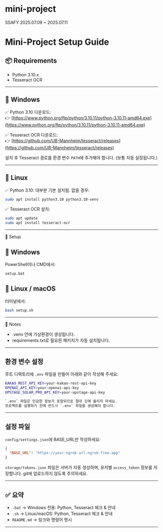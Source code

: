 # mini-project
SSAFY 2025.07.09 ~ 2025.07.11
# Mini-Project Setup Guide

## 📦 Requirements
- Python 3.10.x
- Tesseract OCR

---

## 🔷 Windows
✅ Python 3.10 다운로드:  
👉 [https://www.python.org/ftp/python/3.10.11/python-3.10.11-amd64.exe](https://www.python.org/ftp/python/3.10.11/python-3.10.11-amd64.exe)

✅ Tesseract OCR 다운로드:  
👉 [https://github.com/UB-Mannheim/tesseract/releases](https://github.com/UB-Mannheim/tesseract/releases)

설치 후 Tesseract 경로를 환경 변수 `PATH`에 추가해야 합니다. (보통 자동 설정됩니다.)

---

## 🔷 Linux
✅ Python 3.10: 대부분 기본 설치됨. 없을 경우:
```bash
sudo apt install python3.10 python3.10-venv
```

✅ Tesseract OCR 설치:
```bash
sudo apt update
sudo apt install tesseract-ocr
```

---

🚀 Setup
## 🔷 Windows
PowerShell이나 CMD에서:
```cmd
setup.bat
```

## 🔷 Linux / macOS
터미널에서:
```bash
bash setup.sh
```

---

📌 Notes
- .venv 안에 가상환경이 생성됩니다.
- requirements.txt로 필요한 패키지가 자동 설치됩니다.

---

## 환경 변수 설정

루트 디렉토리에 `.env` 파일을 만들어 아래와 같이 작성해 주세요:

```bash
KAKAO_REST_API_KEY=your-kakao-rest-api-key
OPENAI_API_KEY=your-openai-api-key
UPSTAGE_SOLAR_PRO_API_KEY=your-upstage-api-key
```

```bash
`.env` 파일은 민감한 정보가 포함되므로 절대 깃에 올리지 마세요.
프로젝트를 실행하기 전에 반드시 `.env` 파일을 생성해야 합니다.
```

---

## 설정 파일

`config/settings.json`에 BASE_URL만 작성하세요:

```json
{
  "BASE_URL": "https://your-ngrok-url.ngrok-free.app"
}
```

`storage/tokens.json` 파일은 서버가 자동 생성하며, 유저별 `access_token` 정보를 저장합니다. 
git에 업로드하지 않도록 주의하세요.

---

## ✅ 요약
- `.bat` → Windows 전용: Python, Tesseract 체크 & 안내
- `.sh` → Linux/macOS: Python, Tesseract 체크 & 안내
- `README.md` → 링크와 명령어 명시

---
